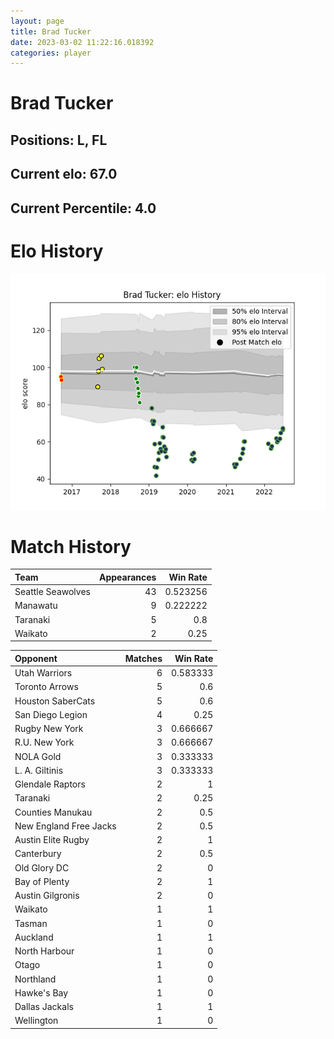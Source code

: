 ```yaml
---  
layout: page  
title: Brad Tucker  
date: 2023-03-02 11:22:16.018392  
categories: player  
---
```

# Brad Tucker

## Positions: L, FL

## Current elo: 67.0

## Current Percentile: 4.0

# Elo History


![elo history](history_BradTucker.png)
# Match History


| Team              |   Appearances |   Win Rate |
|:------------------|--------------:|-----------:|
| Seattle Seawolves |            43 |   0.523256 |
| Manawatu          |             9 |   0.222222 |
| Taranaki          |             5 |   0.8      |
| Waikato           |             2 |   0.25     |

| Opponent               |   Matches |   Win Rate |
|:-----------------------|----------:|-----------:|
| Utah Warriors          |         6 |   0.583333 |
| Toronto Arrows         |         5 |   0.6      |
| Houston SaberCats      |         5 |   0.6      |
| San Diego Legion       |         4 |   0.25     |
| Rugby New York         |         3 |   0.666667 |
| R.U. New York          |         3 |   0.666667 |
| NOLA Gold              |         3 |   0.333333 |
| L. A. Giltinis         |         3 |   0.333333 |
| Glendale Raptors       |         2 |   1        |
| Taranaki               |         2 |   0.25     |
| Counties Manukau       |         2 |   0.5      |
| New England Free Jacks |         2 |   0.5      |
| Austin Elite Rugby     |         2 |   1        |
| Canterbury             |         2 |   0.5      |
| Old Glory DC           |         2 |   0        |
| Bay of Plenty          |         2 |   1        |
| Austin Gilgronis       |         2 |   0        |
| Waikato                |         1 |   1        |
| Tasman                 |         1 |   0        |
| Auckland               |         1 |   1        |
| North Harbour          |         1 |   0        |
| Otago                  |         1 |   0        |
| Northland              |         1 |   0        |
| Hawke's Bay            |         1 |   0        |
| Dallas Jackals         |         1 |   1        |
| Wellington             |         1 |   0        |